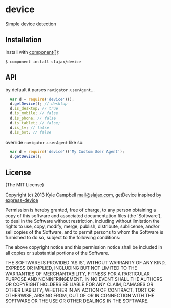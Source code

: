 
# device

  Simple device detection

## Installation

  Install with [component(1)](http://component.io):

    $ component install slajax/device

## API

by default it parses `navigator.userAgent`...

```javascript
  var d = require('device')();
  d.getDevice(); // desktop
  d.is_desktop; // true
  d.is_mobile; // false
  d.is_phone; // false
  d.is_tablet; // false;
  d.is_tv; // false
  d.is_bot; // false
```

override `navigator.userAgent` like so:

```javascript
  var d = require('device')('My Custom User Agent');
  d.getDevice();
```


## License

(The MIT License)

Copyright (c) 2013 Kyle Campbell <mail@slajax.com>, getDevice inspired by [express-device](https://github.com/rguerreiro/express-device)

Permission is hereby granted, free of charge, to any person obtaining a copy of this software and associated documentation files (the 'Software'), to deal in the Software without restriction, including without limitation the rights to use, copy, modify, merge, publish, distribute, sublicense, and/or sell copies of the Software, and to permit persons to whom the Software is furnished to do so, subject to the following conditions:

The above copyright notice and this permission notice shall be included in all copies or substantial portions of the Software.

THE SOFTWARE IS PROVIDED 'AS IS', WITHOUT WARRANTY OF ANY KIND, EXPRESS OR IMPLIED, INCLUDING BUT NOT LIMITED TO THE WARRANTIES OF MERCHANTABILITY, FITNESS FOR A PARTICULAR PURPOSE AND NONINFRINGEMENT. IN NO EVENT SHALL THE AUTHORS OR COPYRIGHT HOLDERS BE LIABLE FOR ANY CLAIM, DAMAGES OR OTHER LIABILITY, WHETHER IN AN ACTION OF CONTRACT, TORT OR OTHERWISE, ARISING FROM, OUT OF OR IN CONNECTION WITH THE SOFTWARE OR THE USE OR OTHER DEALINGS IN THE SOFTWARE.
